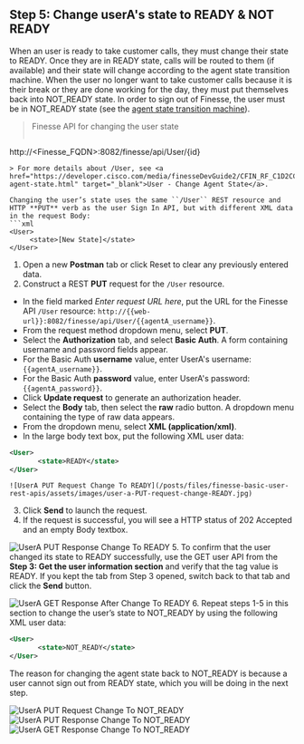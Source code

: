 ## Step 5: Change userA's state to READY & NOT READY

When an user is ready to take customer calls, they must change their state to READY. Once they are in READY state, calls will be routed to them (if available) and their state will change according to the agent state transition machine. When the user no longer want to take customer calls because it is their break or they are done working for the day, they must put themselves back into NOT_READY state. In order to sign out of Finesse, the user must be in NOT_READY state (see the <a href="https://developer.cisco.com/media/finesseDevGuide2/CFIN_RF_C1D2CCD7_00_change-agent-state.html" target="_blank">agent state transition machine</a>).

> Finesse API for changing the user state
>  ```http
http://<Finesse_FQDN>:8082/finesse/api/User/{id}
```
> For more details about /User, see <a href="https://developer.cisco.com/media/finesseDevGuide2/CFIN_RF_C1D2CCD7_00_change-agent-state.html" target="_blank">User - Change Agent State</a>.

Changing the user’s state uses the same ``/User`` REST resource and HTTP **PUT** verb as the user Sign In API, but with different XML data in the request Body:
```xml
<User>
     <state>[New State]</state>
</User>
```

1. Open a new **Postman** tab or click Reset to clear any previously entered data.
2. Construct a REST **PUT** request for the ``/User`` resource.
 * In the field marked *Enter request URL here*, put the URL for the Finesse API ``/User`` resource:
  ``http://{{web-url}}:8082/finesse/api/User/{{agentA_username}}``.
 * From the request method dropdown menu, select **PUT**.
 * Select the **Authorization** tab, and select **Basic Auth**. A form containing username and password fields appear.
 * For the Basic Auth **username** value, enter UserA's username: ``{{agentA_username}}``.
 * For the Basic Auth **password** value, enter UserA's password: ``{{agentA_password}}``.
 * Click **Update request** to generate an authorization header.
 * Select the **Body** tab, then select the **raw** radio button. A dropdown menu containing the type of raw data appears.
 * From the dropdown menu, select **XML (application/xml)**.
 * In the large body text box, put the following XML user data:
 ```xml
<User>
        <state>READY</state>
</User>
```

    ![UserA PUT Request Change To READY](/posts/files/finesse-basic-user-rest-apis/assets/images/user-a-PUT-request-change-READY.jpg)
3. Click **Send** to launch the request.
4. If the request is successful, you will see a HTTP status of 202 Accepted and an empty Body textbox.

 ![UserA PUT Response Change To READY](/posts/files/finesse-basic-user-rest-apis/assets/images/user-a-PUT-response-change-READY.jpg)
5. To confirm that the user changed its state to READY successfully, use the GET user API from the **Step 3: Get the user information section** and verify that the <state> tag value is READY. If you kept the tab from Step 3 opened, switch back to that tab and click the **Send** button.

 ![UserA GET Response After Change To READY](/posts/files/finesse-basic-user-rest-apis/assets/images/user-a-GET-response-after-change-READY.jpg)
6. Repeat steps 1-5 in this section to change the user’s state to NOT_READY by using the following XML user data:
 ```xml
<User>
        <state>NOT_READY</state>
</User>
```
The reason for changing the agent state back to NOT_READY is because a user cannot sign out from READY state, which you will be doing in the next step.

 ![UserA PUT Request Change To NOT_READY](/posts/files/finesse-basic-user-rest-apis/assets/images/user-a-PUT-request-change-NOT_READY.jpg)
 ![UserA PUT Response Change To NOT_READY](/posts/files/finesse-basic-user-rest-apis/assets/images/user-a-PUT-response-change-NOT_READY.jpg)
 ![UserA GET Response Change To NOT_READY](/posts/files/finesse-basic-user-rest-apis/assets/images/user-a-GET-response-change-NOT_READY.jpg)
